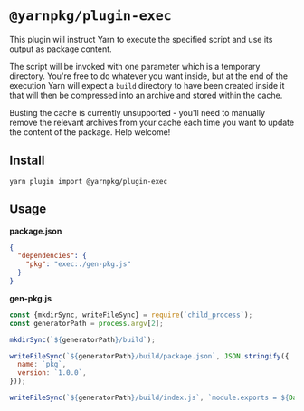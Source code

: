 # `@yarnpkg/plugin-exec`

This plugin will instruct Yarn to execute the specified script and use its output as package content.

The script will be invoked with one parameter which is a temporary directory. You're free to do whatever you want inside, but at the end of the execution Yarn will expect a `build` directory to have been created inside it that will then be compressed into an archive and stored within the cache.

Busting the cache is currently unsupported - you'll need to manually remove the relevant archives from your cache each time you want to update the content of the package. Help welcome!

## Install

```
yarn plugin import @yarnpkg/plugin-exec
```

## Usage

**package.json**

```json
{
  "dependencies": {
    "pkg": "exec:./gen-pkg.js"
  }
}
```

**gen-pkg.js**

```js
const {mkdirSync, writeFileSync} = require(`child_process`);
const generatorPath = process.argv[2];

mkdirSync(`${generatorPath}/build`);

writeFileSync(`${generatorPath}/build/package.json`, JSON.stringify({
  name: `pkg`,
  version: `1.0.0`,
}));

writeFileSync(`${generatorPath}/build/index.js`, `module.exports = ${Date.now()};\n`);
```
